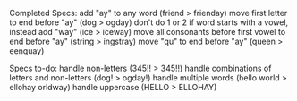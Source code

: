 Completed Specs:
add "ay" to any word (friend > frienday)
move first letter to end before "ay" (dog > ogday)
don't do 1 or 2 if word starts with a vowel, instead add "way" (ice > iceway)
move all consonants before first vowel to end before "ay" (string > ingstray)
move "qu" to end before "ay" (queen > eenquay)

Specs to-do:
handle non-letters (345!! > 345!!)
handle combinations of letters and non-letters (dog! > ogday!)
handle multiple words (hello world > ellohay orldway)
handle uppercase (HELLO > ELLOHAY)
